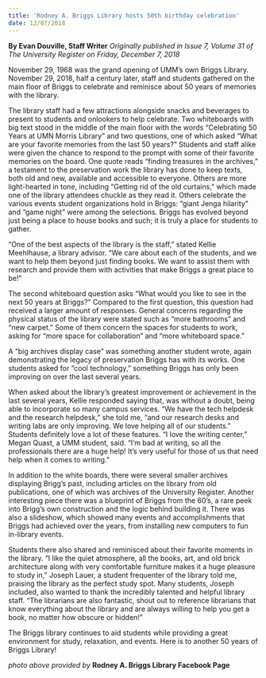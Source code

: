 ```yaml
---
title: 'Rodney A. Briggs Library hosts 50th birthday celebration'
date: 12/07/2018
---
```


**By Evan Douville, Staff Writer**  _Originally published in Issue 7, Volume 31 of The University Register on Friday, December 7, 2018_

November 29, 1968 was the grand opening of UMM’s own Briggs Library.    November 29, 2018, half a century later, staff and students gathered on the main floor of Briggs to celebrate and reminisce about 50 years of memories with the library.

The library staff had a few attractions alongside snacks and beverages to present to students and onlookers to help celebrate. Two whiteboards with big text stood in the middle of the main floor with the words “Celebrating 50 Years at UMN Morris Library” and two questions, one of which asked “What are your favorite memories from the last 50 years?” Students and staff alike were given the chance to respond to the prompt with some of their favorite memories on the board. One quote reads “finding treasures in the archives,” a testament to the preservation work the library has done to keep texts, both old and new, available and accessible to everyone. Others are more light-hearted in tone, including “Getting rid of the old curtains,” which made one of the library attendees chuckle as they read it. Others celebrate the various events student organizations hold in Briggs: “giant Jenga hilarity” and “game night” were among the selections. Briggs has evolved beyond just being a place to house books and such; it is truly a place for students to gather.

“One of the best aspects of the library is the staff,” stated Kellie Meehlhause, a library advisor. “We care about each of the students, and we want to help them beyond just finding books. We want to assist them with research and provide them with activities that make Briggs a great place to be!”

The second whiteboard question asks “What would you like to see in the next 50 years at Briggs?” Compared to the first question, this question had received a larger amount of responses.  General concerns regarding the physical status of the library were stated such as “more bathrooms” and “new carpet.” Some of them concern the spaces for students to work, asking for “more space for collaboration” and “more whiteboard space.”

A “big archives display case” was something another student wrote, again demonstrating the legacy of preservation Briggs has with its works. One students asked for “cool technology,” something Briggs has only been improving on over the last several years.

 When asked about the library’s greatest improvement or achievement in the last several years, Kellie responded saying that, was without a doubt, being able to incorporate so many campus services. “We have the tech helpdesk and the research helpdesk,” she told me, “and our research desks and writing labs are only improving. We love helping all of our students.”
 Students definitely love a lot of these features. “I love the writing center,” Megan Quast, a UMM student, said. “I’m bad at writing, so all the professionals there are a huge help! It’s very useful for those of us that need help when it comes to writing.”

In addition to the white boards, there were several smaller archives displaying Brigg’s past, including articles on the library from old publications, one of which was archives of the University Register. Another interesting piece there was a blueprint of Briggs from the 60’s, a rare peek into Brigg’s own construction and the logic behind building it. There was also a slideshow, which showed many events and accomplishments that Briggs had achieved over the years, from installing new computers to fun in-library events.

Students there also shared and reminisced about their favorite moments in the library. “I like the quiet atmosphere, all the books, art, and old brick architecture along with very comfortable furniture makes it a huge pleasure to study in,” Joseph Lauer, a student frequenter of the library told me, praising the library as the perfect study spot. Many students, Joseph included, also wanted to thank the incredibly talented and helpful library staff. “The librarians are also fantastic, shout out to reference librarians that know everything about the library and are always willing to help you get a book, no matter how obscure or hidden!”

The Briggs library continues to aid students while providing a great environment for study, relaxation, and events. Here is to another 50 years of Briggs Library!

_photo above provided by_ **Rodney A. Briggs Library Facebook Page**
